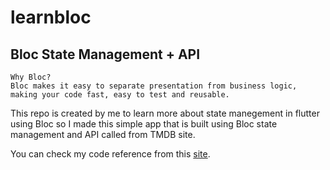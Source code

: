 # learnbloc

## Bloc State Management + API 

```
Why Bloc? 
Bloc makes it easy to separate presentation from business logic, making your code fast, easy to test and reusable.
```

This repo is created by me to learn more about state manegement in flutter using Bloc so I made this simple app that is built using Bloc state management and API called from TMDB site.

You can check my code reference from this [site](https://bloclibrary.dev/#/flutterinfinitelisttutorial).

